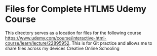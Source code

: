 # Files for Complete HTLM5 Udemy Course
This directory serves as a location for files for the following course
https://www.udemy.com/course/interactive-html-course/learn/lecture/22895952.
This is for Git practice and allows me to share files across my devices
Creative Online Schooling

